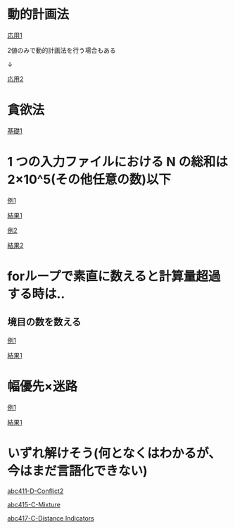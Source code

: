 # 動的計画法

[応用1](./../contest/abc410/e/main.py)

2値のみで動的計画法を行う場合もある

↓

[応用2](./../contest/abc415/c/main.py)

# 貪欲法

[基礎1](./../contest/abc412/c/main.py)

# 1 つの入力ファイルにおける N の総和は 2×10^5(その他任意の数)以下

[例1](https://atcoder.jp/contests/abc412/tasks/abc412_c)

[結果1](./../contest/abc412/c/main.py)

[例2](https://atcoder.jp/contests/abc413/tasks/abc413_d)

[結果2](./../contest/abc413/d/main.py)

# forループで素直に数えると計算量超過する時は‥

## 境目の数を数える

[例1](https://atcoder.jp/contests/abc411/tasks/abc411_c)

[結果1](./../contest/abc411/c/main.py)

# 幅優先×迷路

[例1](https://atcoder.jp/contests/abc420/tasks/abc420_d)

[結果1](./../contest/abc420/d/main.py)

# いずれ解けそう(何となくはわかるが、今はまだ言語化できない)

[abc411-D-Conflict2](https://atcoder.jp/contests/abc411/tasks/abc411_d)

[abc415-C-Mixture](https://atcoder.jp/contests/abc415/tasks/abc415_c)

[abc417-C-Distance Indicators](https://atcoder.jp/contests/abc417/tasks/abc417_c)
